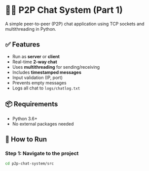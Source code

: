# 🧑‍💻 P2P Chat System (Part 1)

A simple peer-to-peer (P2P) chat application using TCP sockets and multithreading in Python.

## ✅ Features

- Run as **server** or **client**
- Real-time **2-way chat**
- Uses **multithreading** for sending/receiving
- Includes **timestamped messages**
- Input validation (IP, port)
- Prevents empty messages
- Logs all chat to `logs/chatlog.txt`

## 📦 Requirements

- Python 3.6+
- No external packages needed

## 🚀 How to Run

### Step 1: Navigate to the project

```bash
cd p2p-chat-system/src
